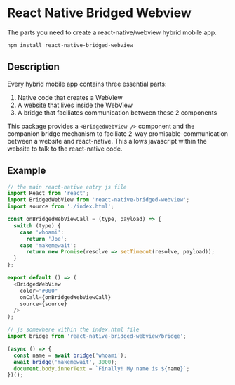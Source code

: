 # React Native Bridged Webview

The parts you need to create a react-native/webview hybrid mobile app.

```npm install react-native-bridged-webview```


## Description
Every hybrid mobile app contains three essential parts:
1) Native code that creates a WebView
2) A website that lives inside the WebView
3) A bridge that faciliates communication between these 2 components

This package provides a ```<BridgedWebView />``` component and the companion bridge mechanism to faciliate 2-way promisable-communication between a website and react-native. This allows javascript within the website to talk to the react-native code.

## Example

```js
// the main react-native entry js file
import React from 'react';
import BridgedWebView from 'react-native-bridged-webview';
import source from './index.html';

const onBridgedWebViewCall = (type, payload) => {
  switch (type) {
    case 'whoami':
      return 'Joe';
    case 'makemewait':
      return new Promise(resolve => setTimeout(resolve, payload));
  }
};

export default () => (
  <BridgedWebView
    color="#000"
    onCall={onBridgedWebViewCall}
    source={source}
  />
);
```
```js
// js somewhere within the index.html file
import bridge from 'react-native-bridged-webview/bridge';

(async () => {
  const name = await bridge('whoami');
  await bridge('makemewait', 3000);
  document.body.innerText = `Finally! My name is ${name}`;
})();
```